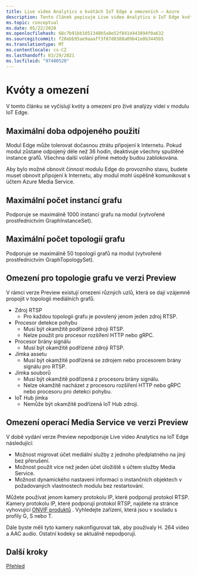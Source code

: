 ```yaml
---
title: Live video Analytics o kvótách IoT Edge a omezeních – Azure
description: Tento článek popisuje Live video Analytics o IoT Edge kvót a omezeních.
ms.topic: conceptual
ms.date: 05/22/2020
ms.openlocfilehash: 68c7b91bb1051348b5a8e52f841d443894f0a632
ms.sourcegitcommit: f28ebb95ae9aaaff3f87d8388a09b41e0b3445b5
ms.translationtype: MT
ms.contentlocale: cs-CZ
ms.lasthandoff: 03/29/2021
ms.locfileid: "97400520"
---
```

# <a name="quotas-and-limitations"></a>Kvóty a omezení

V tomto článku se vyčíslují kvóty a omezení pro živé analýzy videí v modulu IoT Edge.

## <a name="maximum-period-of-disconnected-use"></a>Maximální doba odpojeného použití

Modul Edge může tolerovat dočasnou ztrátu připojení k Internetu. Pokud modul zůstane odpojený déle než 36 hodin, deaktivuje všechny spuštěné instance grafů. Všechna další volání přímé metody budou zablokována.

Aby bylo možné obnovit činnost modulu Edge do provozního stavu, budete muset obnovit připojení k Internetu, aby modul mohl úspěšně komunikovat s účtem Azure Media Service.

## <a name="maximum-number-of-graph-instances"></a>Maximální počet instancí grafu

Podporuje se maximálně 1000 instancí grafu na modul (vytvořené prostřednictvím GraphInstanceSet).

## <a name="maximum-number-of-graph-topologies"></a>Maximální počet topologií grafu

Podporuje se maximálně 50 topologií grafů na modul (vytvořené prostřednictvím GraphTopologySet).

## <a name="limitations-on-graph-topologies-at-preview"></a>Omezení pro topologie grafu ve verzi Preview

V rámci verze Preview existují omezení různých uzlů, která se dají vzájemně propojit v topologii mediálních grafů.

* Zdroj RTSP
   * Pro každou topologii grafu je povolený jenom jeden zdroj RTSP.
* Procesor detekce pohybu
   * Musí být okamžitě podřízené zdroji RTSP.
   * Nelze použít pro procesor rozšíření HTTP nebo gRPC.
* Procesor brány signálu
   * Musí být okamžitě podřízené zdroji RTSP.
* Jímka assetu 
   * Musí být okamžitě podřízená se zdrojem nebo procesorem brány signálu pro RTSP.
* Jímka souborů
   * Musí být okamžitě podřízená z procesoru brány signálu.
   * Nelze okamžitě nacházet z procesoru rozšíření HTTP nebo gRPC nebo procesoru pro detekci pohybu.
* IoT Hub jímka
   * Nemůže být okamžitě podřízená IoT Hub zdroji.

## <a name="limitations-on-media-service-operations-at-preview"></a>Omezení operací Media Service ve verzi Preview

V době vydání verze Preview nepodporuje Live video Analytics na IoT Edge následující:

* Možnost migrovat účet mediální služby z jednoho předplatného na jiný bez přerušení.
* Možnost použít více než jeden účet úložiště s účtem služby Media Service.
* Možnost dynamického nastavení informací o instančních objektech v požadovaných vlastnostech modulu bez restartování.

Můžete používat jenom kamery protokolu IP, které podporují protokol RTSP. Kamery protokolu IP, které podporují protokol RTSP, najdete na stránce vyhovující [ONVIF produktů](https://www.onvif.org/conformant-products) . Vyhledejte zařízení, která jsou v souladu s profily G, S nebo T.

Dále byste měli tyto kamery nakonfigurovat tak, aby používaly H. 264 video a AAC audio. Ostatní kodeky se aktuálně nepodporují. 

## <a name="next-steps"></a>Další kroky

[Přehled](overview.md)
